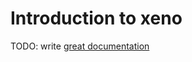 # Introduction to xeno

TODO: write [great documentation](http://jacobian.org/writing/what-to-write/)
